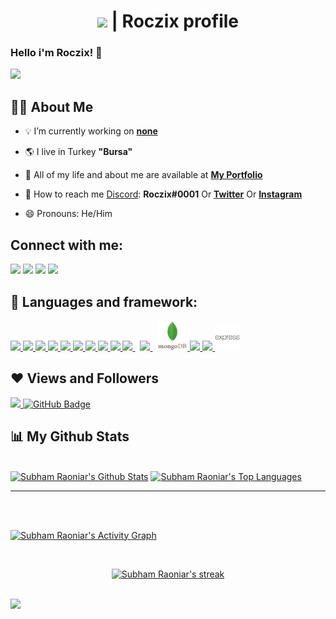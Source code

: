 
<h1 align="center"> <img src="https://cdn.discordapp.com/attachments/815923744349356102/909833779789578250/New_Project_175_421FA7F.png" width="60px"> | Roczix profile </h1>

### Hello i'm Roczix! 👋
<img src="https://cdn.discordapp.com/attachments/815923744349356102/911707245132251216/BW_Anime_guy_school_gif.gif">

## 🙋‍♂️ About Me

- 💡 I’m currently working on **[none](none/)**

- 🌎 I live in Turkey **"Bursa"**

- 🔰 All of my life and about me are available at **[My Portfolio](https://roczix.xyz/)**

- 💌 How to reach me [Discord](https://Discord.Roczix.xyz/): **Roczix#0001** Or **[Twitter](https://Twitter.Roczix.xyz/)** Or **[Instagram](https://insta.Roczix.xyz/)**

- 😄 Pronouns: He/Him



## Connect with me:
<p align="left">
<a href = "https://discord.roczix.xyz/"><img src="https://img.icons8.com/color/48/000000/discord--v2.png"  width="70" /></a>
<a href = "https://insta.roczix.xyz/"><img src="https://img.icons8.com/color/48/000000/instagram-new--v1.png"  width="70" /></a>
<a href = "https://twitter.Roczix.xyz/"><img src="https://img.icons8.com/fluent/48/000000/twitter.png"  width="70" /></a>
<a href = "https://youtube.roczix.xyz/"><img src="https://img.icons8.com/color/48/000000/youtube-play.png"  width="70"/></a>
</p>



## 🔮 Languages and framework:


<p align="left"> 
<!--      <a href="https://swift.org/" target="_blank"> <img src="https://img.icons8.com/color/48/000000/swift.png"/> </a> -->
     <a href="https://www.typescriptlang.org/" target="_blank"> <img src="https://img.icons8.com/color/48/000000/typescript.png"/> </a>
<!--      <a href="https://golang.org/" target="_blank"> <img src="https://img.icons8.com/color/48/000000/golang.png"/> </a> -->
<!--      <a href="https://www.perl.org/" target="_blank"> <img src="https://img.icons8.com/color/48/000000/perl.png"/> </a> -->
     <a href="https://flutter.dev/" target="_blank"> <img src="https://img.icons8.com/color/48/000000/flutter.png"/> </a>
     <a href="https://dart.dev/" target="_blank"> <img src="https://img.icons8.com/color/48/000000/dart.png"/> </a>
<!--     <a href="https://www.java.com" target="_blank"> <img src="https://img.icons8.com/color/48/000000/java-coffee-cup-logo.png"/> </a> -->
    <a href="https://reactjs.org/" target="_blank"> <img src="https://img.icons8.com/color/48/000000/react-native.png"/> </a>
<!--     <a href="https://spring.io/projects/spring-boot" target="_blank"> <img src="https://img.icons8.com/color/48/000000/spring-logo.png"/> </a>  -->
    <a href="https://developer.mozilla.org/en-US/docs/Web/JavaScript" target="_blank"> <img src="https://img.icons8.com/color/48/000000/javascript.png"/> </a> 
    <a href="https://www.w3.org/html/" target="_blank"> <img src="https://img.icons8.com/color/48/000000/html-5.png"/> </a> 
    <a href="https://www.w3schools.com/css/" target="_blank"> <img src="https://img.icons8.com/color/48/000000/css3.png"/> </a> 
    <a href="https://getbootstrap.com" target="_blank"> <img src="https://img.icons8.com/color/48/000000/bootstrap.png"/> </a> 
    <a href="https://www.python.org" target="_blank"> <img src="https://img.icons8.com/color/48/000000/python.png"/> </a> 
    <a style="padding-right:8px;" href="https://nodejs.org" target="_blank"> <img src="https://img.icons8.com/color/48/000000/nodejs.png"/> </a> 
    <a style="padding-right:8px;" href="https://www.mysql.com/" target="_blank"> <img src="https://img.icons8.com/fluent/50/000000/mysql-logo.png"/> </a>
    <a href="https://www.mongodb.com/" target="_blank"> <img src="https://raw.githubusercontent.com/devicons/devicon/master/icons/mongodb/mongodb-original-wordmark.svg" alt="mongodb" width="48" height="48"/> </a> 
    <a href="https://firebase.google.com/" target="_blank"> <img src="https://img.icons8.com/color/48/000000/firebase.png"/> </a> 
<!--     <a href="https://postman.com" target="_blank"> <img src="https://www.vectorlogo.zone/logos/getpostman/getpostman-icon.svg" alt="postman" width="45" height="45"/> </a>    -->
    <a href="https://git-scm.com/" target="_blank"> <img src="https://img.icons8.com/color/48/000000/git.png"/> </a> 
<!--     <a href="https://www.jenkins.io" target="_blank"> <img src="https://www.vectorlogo.zone/logos/jenkins/jenkins-icon.svg" alt="jenkins" width="48" height="48"/> </a>  -->
<!--     <a href="https://redux.js.org" target="_blank"> <img src="https://img.icons8.com/color/48/000000/redux.png"/> </a> -->
    <a href="https://expressjs.com" target="_blank"> <img src="https://raw.githubusercontent.com/devicons/devicon/master/icons/express/express-original-wordmark.svg" alt="express" width="40" height="40"/> </a>
<!-- 
[![Javascript Badge](https://img.shields.io/badge/-Javascript-F0DB4F?style=for-the-badge&labelColor=black&logo=javascript&logoColor=F0DB4F)](#)  [![React Badge](https://img.shields.io/badge/-React-61DBFB?style=for-the-badge&labelColor=black&logo=react&logoColor=61DBFB)](#)   [![Typescript Badge](https://img.shields.io/badge/-Typescript-007acc?style=for-the-badge&labelColor=black&logo=typescript&logoColor=007acc)](#) [![Nodejs Badge](https://img.shields.io/badge/-Nodejs-3C873A?style=for-the-badge&labelColor=black&logo=node.js&logoColor=3C873A)](#) 
 [![GraphQL Badge](https://img.shields.io/badge/-GraphQl-e535ab?style=for-the-badge&labelColor=black&logo=node.js&logoColor=e535ab)](#)  --> 
<br/>
</p>




## ❤ Views and Followers
<a href="https://github.com/Meghna-DAS/github-profile-views-counter">
    <img src="https://komarev.com/ghpvc/?username=Roczix">
</a>
<a href="https://github.com/Roczix?tab=followers"><img src="https://img.shields.io/github/followers/Roczix?label=Followers&style=social" alt="GitHub Badge"></a>

<br/>



## 📊 My Github Stats

  <br/>
    <a href="https://github.com/Roczix/github-readme-stats"><img alt="Subham Raoniar's Github Stats" src="https://github-readme-stats.vercel.app/api?username=Roczix&show_icons=true&count_private=true&theme=react&hide_border=true&bg_color=0D1117" /></a>
  <a href="https://github.com/Roczix/github-readme-stats"><img alt="Subham Raoniar's Top Languages" src="https://github-readme-stats.vercel.app/api/top-langs/?username=Roczix&langs_count=8&count_private=true&layout=compact&theme=react&hide_border=true&bg_color=0D1117" /></a>
  <br/>



______________
<br/>
<br/>

<a href="https://github.com/Roczix/github-readme-activity-graph"><img alt="Subham Raoniar's Activity Graph" src="https://activity-graph.herokuapp.com/graph?username=Roczix&bg_color=0D1117&color=5BCDEC&line=5BCDEC&point=FFFFFF&hide_border=true" /></a>

<br/>
<p align="center">
    <a href="https://github.com/Roczix/github-readme-streak-stats">
        <img title="🔥 Get streak stats for your profile at git.io/streak-stats" alt="Subham Raoniar's streak" src="https://github-readme-streak-stats.herokuapp.com/?user=Roczix&theme=black-ice&hide_border=true&stroke=0000&background=060A0CD0"/>
    </a>
</p>
<br/>

<img src="https://github.com/Roczix/roczix/blob/master/github-metrics.svg">
